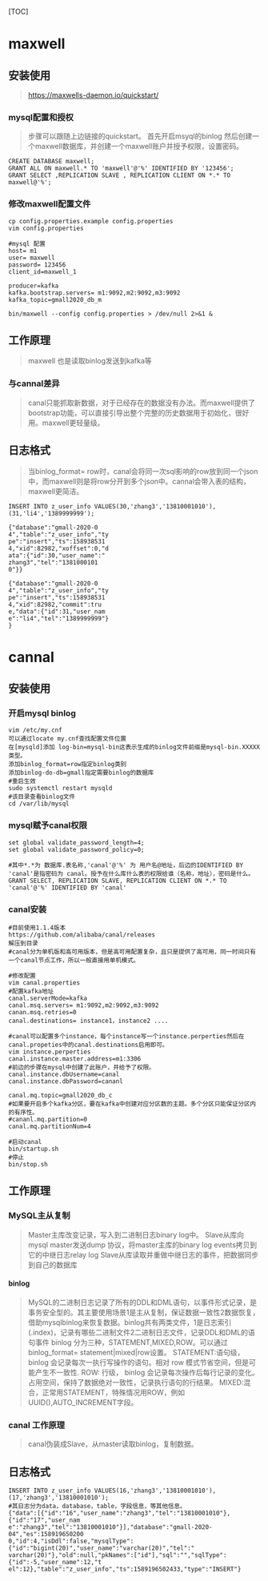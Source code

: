 [TOC]
# maxwell
## 安装使用
>https://maxwells-daemon.io/quickstart/
### mysql配置和授权
>步骤可以跟随上边链接的quickstart。
>首先开启msyql的binlog
>然后创建一个maxwell数据库，并创建一个maxwell账户并授予权限，设置密码。
```
CREATE DATABASE maxwell;
GRANT ALL ON maxwell.* TO 'maxwell'@'%' IDENTIFIED BY '123456';
GRANT SELECT ,REPLICATION SLAVE , REPLICATION CLIENT ON *.* TO maxwell@'%';
```

### 修改maxwell配置文件
```
cp config.properties.example config.properties
vim config.properties

#mysql 配置
host= m1
user= maxwell
password= 123456
client_id=maxwell_1

producer=kafka
kafka.bootstrap.servers= m1:9092,m2:9092,m3:9092
kafka_topic=gmall2020_db_m

bin/maxwell --config config.properties > /dev/null 2>&1 &
```
## 工作原理
> maxwell 也是读取binlog发送到kafka等
### 与cannal差异
>canal只能抓取新数据，对于已经存在的数据没有办法。而maxwell提供了bootstrap功能，可以直接引导出整个完整的历史数据用于初始化，很好用。maxwell更轻量级。
## 日志格式
>当binlog_format= row时，canal会将同一次sql影响的row放到同一个json中，而maxwell则是将row分开到多个json中。cannal会带入表的结构，maxwell更简洁。
```
INSERT INTO z_user_info VALUES(30,'zhang3','13810001010'),(31,'li4','1389999999');

{"database":"gmall-2020-0
4","table":"z_user_info","ty
pe":"insert","ts":158938531
4,"xid":82982,"xoffset":0,"d
ata":{"id":30,"user_name":"
zhang3","tel":"1381000101
0"}}

{"database":"gmall-2020-0
4","table":"z_user_info","ty
pe":"insert","ts":158938531
4,"xid":82982,"commit":tru
e,"data":{"id":31,"user_nam
e":"li4","tel":"1389999999"}
}
```
# cannal
## 安装使用
### 开启mysql binlog
```
vim /etc/my.cnf
可以通过locate my.cnf查找配置文件位置
在[mysqld]添加 log-bin=mysql-bin这表示生成的binlog文件前缀是mysql-bin.XXXXX类型。
添加binlog_format=row指定binlog类别
添加binlog-do-db=gmall指定需要binlog的数据库
#重启生效
sudo systemctl restart mysqld
#该目录查看binlog文件
cd /var/lib/mysql 
```

### mysql赋予canal权限
```
set global validate_password_length=4;
set global validate_password_policy=0;

#其中*.*为 数据库.表名称,'canal'@'%' 为 用户名@地址，后边的IDENTIFIED BY 'canal'是指密码为 canal。授予在什么库什么表的权限给谁（名称，地址），密码是什么。
GRANT SELECT, REPLICATION SLAVE, REPLICATION CLIENT ON *.* TO 
'canal'@'%' IDENTIFIED BY 'canal' 
```

### canal安装
```
#目前使用1.1.4版本
https://github.com/alibaba/canal/releases
解压到目录
#canal分为单机版和高可用版本，但是高可用配置复杂，且只是提供了高可用，同一时间只有一个canal节点工作，所以一般直接用单机模式。

#修改配置
vim canal.properties
#配置kafka地址
canal.serverMode=kafka
canal.msq.servers= m1:9092,m2:9092,m3:9092
canan.msq.retries=0
canal.destinations= instance1，instance2 ....

#canal可以配置多个instance，每个instance写一个instance.perperties然后在canal.propeties中的canal.destinations启用即可。
vim instance.perperties
canal.instance.master.address=m1:3306
#前边的步骤在mysql中创建了此账户，并给予了权限。
canal.instance.dbUsername=canal
canal.instance.dbPassword=cananl

canal.mq.topic=gmall2020_db_c
#如果要开启多个kafka分区，要在kafka中创建对应分区数的主题。多个分区只能保证分区内的有序性。
#cananl.mq.partition=0
canal.mq.partitionNum=4

#启动canal
bin/startup.sh
#停止
bin/stop.sh
```
## 工作原理
### MySQL主从复制
>Master主库改变记录，写入到二进制日志binary log中。
>Slave从库向mysql master发送dump 协议，将master主库的binary log events拷贝到它的中继日志relay log
>Slave从库读取并重做中继日志的事件，把数据同步到自己的数据库
#### binlog
>MySQL的二进制日志记录了所有的DDL和DML语句，以事件形式记录，是事务安全型的。其主要使用场景1是主从复制，保证数据一致性2数据恢复，借助mysqlbinlog来恢复数据。binlog共有两类文件，1是日志索引(.index)，记录有哪些二进制文件2二进制日志文件，记录DDL和DML的语句事件
>binlog 分为三种，STATEMENT,MIXED,ROW。可以通过binlog_format= statement|mixed|row设置。
>STATEMENT:语句级，binlog 会记录每次一执行写操作的语句。相对 row 模式节省空间，但是可能产生不一致性.
>ROW: 行级， binlog 会记录每次操作后每行记录的变化。占用空间，保持了数据绝对一致性，记录执行语句的行结果。
>MIXED:混合，正常用STATEMENT，特殊情况用ROW，例如UUID(),AUTO_INCREMENT字段。

### canal 工作原理
>canal伪装成Slave，从master读取binlog，复制数据。
## 日志格式
```
INSERT INTO z_user_info VALUES(16,'zhang3','13810001010'),(17,'zhang3','13810001010');
#其日志分为data，database，table，字段信息，等其他信息。
{"data":[{"id":"16","user_name":"zhang3","tel":"13810001010"},{"id":"17","user_nam
e":"zhang3","tel":"13810001010"}],"database":"gmall-2020-04","es":158919650200
0,"id":4,"isDdl":false,"mysqlType":{"id":"bigint(20)","user_name":"varchar(20)","tel":"
varchar(20)"},"old":null,"pkNames":["id"],"sql":"","sqlType":{"id":-5,"user_name":12,"t
el":12},"table":"z_user_info","ts":1589196502433,"type":"INSERT"}

```
